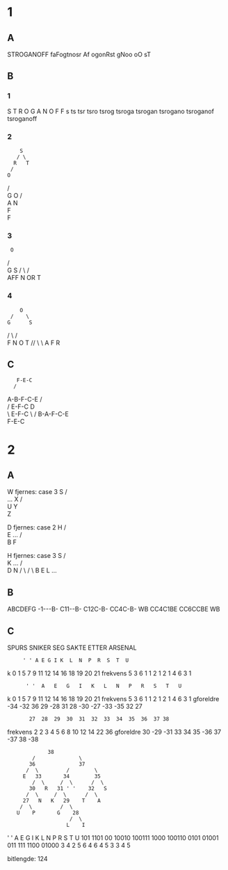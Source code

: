 # 1
## A
STROGANOFF
faFogtnosr
Af
   ogonRst
   gNoo 
     oO
        sT

## B
### 1
S T R O G A N O F F
s
ts
tsr
tsro
tsrog
tsroga
tsrogan
tsrogano
tsroganof
tsroganoff

### 2
        S
       / \
      R   T
     /    
    O
   / \
  G   O
 / \
A   N
 \
  F
   \
    F

### 3
     O
   /   \
  G     S
 / \   / \
AFF N OR  T

### 4
        O
     /    \
    G      S
   / \    / \
  F   N  O   T
// \\    \\
A   F     R

## C
       F-E-C
      /
   A-B-F-C-E
  /   \
 /     E-F-C
D     
 \     E-F-C
  \   /
   B-A-F-C-E
      \
       F-E-C
   
# 2
## A
W fjernes:
case 3
  S
 / \
... X
   / \
  U   Y
       \
        Z

D fjernes:
case 2
    H
   / \
  E  ...
 / \
B   F

H fjernes:
case 3
       S
      / \
     K    ...
   /   \
  D     N
 / \   / \ 
B   E  L ...

## B
ABCDEFG
-1---B-
C11--B-
C12C-B-
CC4C-B- WB
CC4C1BE 
CC6CCBE WB

## C
SPURS SNIKER SEG SAKTE ETTER ARSENAL

         ' ' A E G I K  L  N  P  R  S  T  U
k         0  1 5 7 9 11 12 14 16 18 19 20 21
frekvens  5  3 6 1 1 2  1  2  1  4  6  3  1 

          ' '  A   E   G   I   K   L   N   P   R   S   T   U
k          0   1   5   7   9   11  12  14  16  18  19  20  21
frekvens   5   3   6   1   1   2   1   2   1   4   6   3   1 
gforeldre -34 -32  36  29 -28  31  28 -30 -27 -33 -35  32  27

           27  28  29  30  31  32  33  34  35  36  37 38
frekvens   2   2   3   4   5   6   8   10  12  14  22 36
gforeldre  30 -29 -31  33  34  35 -36  37 -37  38 -38


                 38 
            /              \
           36              37
          /  \         /        \
         E   33       34        35
            /  \     /  \      /  \
           30   R   31 ' '    32   S
          /  \     /  \      /  \
         27   N   K   29    T    A
        /  \         /  \
       U    P       G    28
                        /  \
                       L    I

' '  A   E    G     I     K     L     N     P    R   S   T     U
101 1101 00 10010 100111 1000 100110 0101 01001 011 111 1100 01000
 3   4   2    5     6     4     6     4     5    3   3   4     5

bitlengde: 124